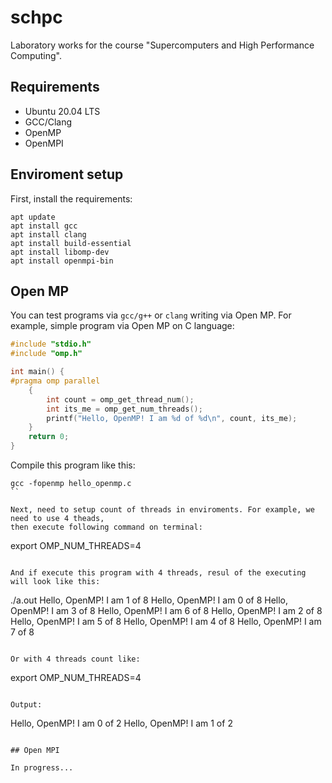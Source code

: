# schpc
Laboratory works for the course "Supercomputers and High Performance Computing".

## Requirements
- Ubuntu 20.04 LTS
- GCC/Clang
- OpenMP
- OpenMPI

## Enviroment setup
First, install the requirements:
```
apt update
apt install gcc
apt install clang
apt install build-essential
apt install libomp-dev
apt install openmpi-bin
```

## Open MP
You can test programs via `gcc/g++` or `clang` writing via Open MP.
For example, simple program via Open MP on C language:
```c
#include "stdio.h"
#include "omp.h"

int main() {
#pragma omp parallel
    {
        int count = omp_get_thread_num();
        int its_me = omp_get_num_threads();
        printf("Hello, OpenMP! I am %d of %d\n", count, its_me);
    }
    return 0;
}
```

Compile this program like this:
```
gcc -fopenmp hello_openmp.c
``

Next, need to setup count of threads in enviroments. For example, we need to use 4 theads, 
then execute following command on terminal:
```
export OMP_NUM_THREADS=4
```

And if execute this program with 4 threads, resul of the executing will look like this:
```
./a.out
Hello, OpenMP! I am 1 of 8
Hello, OpenMP! I am 0 of 8
Hello, OpenMP! I am 3 of 8
Hello, OpenMP! I am 6 of 8
Hello, OpenMP! I am 2 of 8
Hello, OpenMP! I am 5 of 8
Hello, OpenMP! I am 4 of 8
Hello, OpenMP! I am 7 of 8
```

Or with 4 threads count like:
```
export OMP_NUM_THREADS=4
```

Output:
```
Hello, OpenMP! I am 0 of 2
Hello, OpenMP! I am 1 of 2
```

## Open MPI

In progress...
